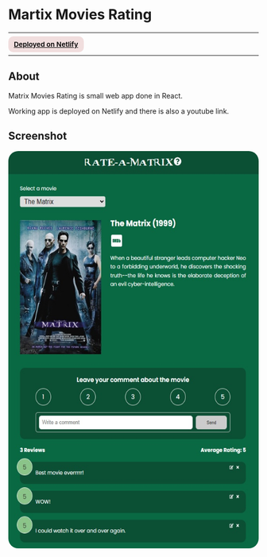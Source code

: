 # Martix Movies Rating

---

<div>
<a href="https://zealous-lewin-51f681.netlify.app/" target="_blank" rel="noopener noreferrer"
    style="padding:0.5rem 0.7rem;
    color: black;
    background: #F1DEDE;
    border-radius:10px;
    font-size:0.85rem;
    font-weight:600;">Deployed on Netlify</a> <br/> 
</div>

---

## About

<p>Matrix Movies Rating is small web app done in React.</p>

<p>Working app is deployed on Netlify and there is also a youtube link.</p>

## Screenshot

<img src="/screenshot.jpg" height="800" style="border-radius:20px;margin-bottom:2rem;" />

